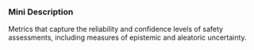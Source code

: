 ### Mini Description

Metrics that capture the reliability and confidence levels of safety assessments, including measures of epistemic and aleatoric uncertainty.
